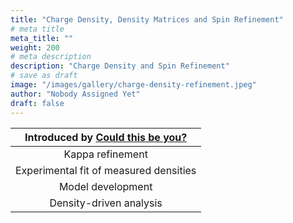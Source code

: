 ```yaml
---
title: "Charge Density, Density Matrices and Spin Refinement"
# meta title
meta_title: ""
weight: 200 
# meta description
description: "Charge Density and Spin Refinement"
# save as draft
image: "/images/gallery/charge-density-refinement.jpeg"
author: "Nobody Assigned Yet"
draft: false
---
```


Introduced by [Could this be you?](/authors/nobody-assigned-yet)|
|:---:|
|Kappa refinement|
|Experimental fit of measured densities|
|Model development|
|Density-driven analysis|

